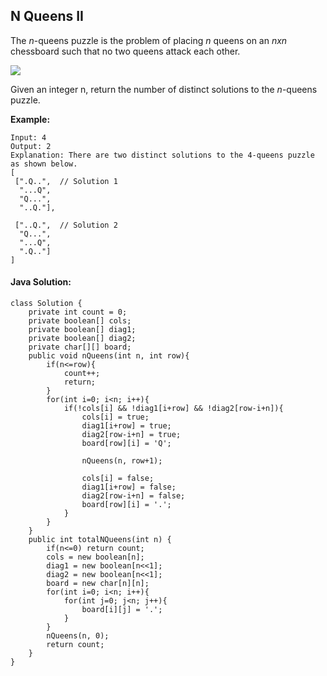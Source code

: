 ## N Queens II

The *n*-queens puzzle is the problem of placing *n* queens on an *nxn* chessboard such that no two queens attack each other.

![](https://i.imgur.com/RS85EQd.png)

Given an integer n, return the number of distinct solutions to the *n*-queens puzzle.

**Example:**

	Input: 4
	Output: 2
	Explanation: There are two distinct solutions to the 4-queens puzzle as shown below.
	[
	 [".Q..",  // Solution 1
	  "...Q",
	  "Q...",
	  "..Q."],
	
	 ["..Q.",  // Solution 2
	  "Q...",
	  "...Q",
	  ".Q.."]
	]

#### Java Solution:

	class Solution {
	    private int count = 0;
		private boolean[] cols;
		private boolean[] diag1;
		private boolean[] diag2;
		private char[][] board;
	    public void nQueens(int n, int row){
			if(n<=row){
				count++;
				return;
			}
			for(int i=0; i<n; i++){
				if(!cols[i] && !diag1[i+row] && !diag2[row-i+n]){
					cols[i] = true;
					diag1[i+row] = true;
					diag2[row-i+n] = true;
					board[row][i] = 'Q';
	
					nQueens(n, row+1);
	
					cols[i] = false;
					diag1[i+row] = false;
					diag2[row-i+n] = false;
					board[row][i] = '.';
				}
			}
		}
	    public int totalNQueens(int n) {
	        if(n<=0) return count;
			cols = new boolean[n];
			diag1 = new boolean[n<<1];
			diag2 = new boolean[n<<1];
			board = new char[n][n];
			for(int i=0; i<n; i++){
				for(int j=0; j<n; j++){
					board[i][j] = '.';
				}
			}
			nQueens(n, 0);
			return count;
	    }
	}